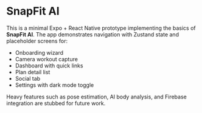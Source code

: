 # SnapFit AI

This is a minimal Expo + React Native prototype implementing the basics of **SnapFit AI**.
The app demonstrates navigation with Zustand state and placeholder screens for:

- Onboarding wizard
- Camera workout capture
- Dashboard with quick links
- Plan detail list
- Social tab
- Settings with dark mode toggle

Heavy features such as pose estimation, AI body analysis, and Firebase integration are stubbed for future work.
